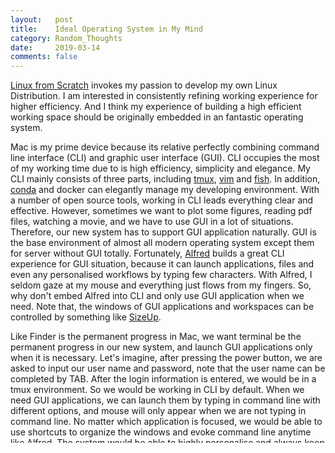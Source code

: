```yaml
---
layout:   post
title:    Ideal Operating System in My Mind
category: Random_Thoughts
date:     2019-03-14
comments: false
---
```


[Linux from Scratch](http://www.linuxfromscratch.org/) invokes my passion to develop my own Linux Distribution.
I am interested in consistently refining working experience for higher efficiency.
And I think my experience of building a high efficient working space should be originally embedded in an fantastic operating system.

Mac is my prime device because its relative perfectly combining command line interface (CLI) and graphic user interface (GUI).
CLI occupies the most of my working time due to is high efficiency, simplicity and elegance.
My CLI mainly consists of three parts, including [tmux](https://github.com/tmux/tmux), [vim](https://github.com/vim/vim) and [fish](https://github.com/fish-shell/fish-shell).
In addition, [conda](https://docs.conda.io/en/latest/) and docker can elegantly manage my developing environment.
With a number of open source tools, working in CLI leads everything clear and effective.
However, sometimes we want to plot some figures, reading pdf files, watching a movie, and we have to use GUI in a lot of situations.
Therefore, our new system has to support GUI application naturally.
GUI is the base environment of almost all modern operating system except them for server without GUI totally.
Fortunately, [Alfred](https://www.alfredapp.com/) builds a great CLI experience for GUI situation, because it can launch applications, files and even any personalised workflows by typing few characters.
With Alfred, I seldom gaze at my mouse and everything just flows from my fingers.
So, why don't embed Alfred into CLI and only use GUI application when we need.
Note that, the windows of GUI applications and workspaces can be controlled by something like [SizeUp](http://www.irradiatedsoftware.com/sizeup/).

Like Finder is the permanent progress in Mac, we want terminal be the permanent progress in our new system, and launch GUI applications only when it is necessary.
Let's imagine, after pressing the power button, we are asked to input our user name and password, note that the user name can be completed by TAB.
After the login information is entered, we would be in a tmux environment.
So we would be working in CLI by default.
When we need GUI applications, we can launch them by typing in command line with different options, and mouse will only appear when we are not typing in command line.
No matter which application is focused, we would be able to use shortcuts to organize the windows and evoke command line anytime like Alfred.
The system would be able to highly personalise and always keep simplicity.

The philosophy behind this system obeys the UNIX's philosophy.
I believe real hackers would enjoy immersing into this system for both making the world better and enjoying the beauty of this world.

## Further Readings

- [Understanding Open Source Software, and How It Makes You Money Online](https://www.websiteplanet.com/blog/what-is-open-source-software/)
